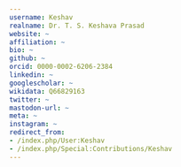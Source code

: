 ```yaml
---
username: Keshav
realname: Dr. T. S. Keshava Prasad
website: ~
affiliation: ~
bio: ~
github: ~
orcid: 0000-0002-6206-2384
linkedin: ~
googlescholar: ~
wikidata: Q66829163
twitter: ~
mastodon-url: ~
meta: ~
instagram: ~
redirect_from:
- /index.php/User:Keshav
- /index.php/Special:Contributions/Keshav
---
```

